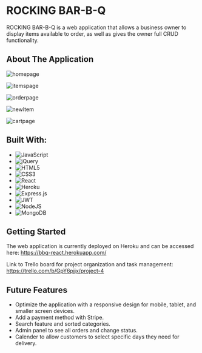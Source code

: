 # ROCKING BAR-B-Q 

ROCKING BAR-B-Q is a web application that allows a business owner to display items available to order, as well as gives the owner full CRUD functionality.

## About The Application

![homepage](https://user-images.githubusercontent.com/111029621/232495671-7ed8fa63-f3b6-4be8-97bd-1c1272f9d989.png)

![itemspage](https://user-images.githubusercontent.com/111029621/232495919-17276a49-2efc-4a84-8ddd-bfb03b2b2935.png)

![orderpage](https://user-images.githubusercontent.com/111029621/232496270-5b5564d4-256f-4e02-ac9f-31138bf9e3fe.png)

![newItem](https://user-images.githubusercontent.com/111029621/232496465-eec1a426-026a-4840-a6fe-8d7fbb1ac10b.png)

![cartpage](https://user-images.githubusercontent.com/111029621/232496919-1ca6c204-9169-427c-9ff2-5139720e81b2.png)


## Built With:


* ![JavaScript](https://img.shields.io/badge/javascript-%23323330.svg?style=for-the-badge&logo=javascript&logoColor=%23F7DF1E)
* ![jQuery](https://img.shields.io/badge/jquery-%230769AD.svg?style=for-the-badge&logo=jquery&logoColor=white)
* ![HTML5](https://img.shields.io/badge/html5-%23E34F26.svg?style=for-the-badge&logo=html5&logoColor=white)
* ![CSS3](https://img.shields.io/badge/css3-%231572B6.svg?style=for-the-badge&logo=css3&logoColor=white)
* ![React](https://img.shields.io/badge/react-%2320232a.svg?style=for-the-badge&logo=react&logoColor=%2361DAFB)
* ![Heroku](https://img.shields.io/badge/heroku-%23430098.svg?style=for-the-badge&logo=heroku&logoColor=white)
* ![Express.js](https://img.shields.io/badge/express.js-%23404d59.svg?style=for-the-badge&logo=express&logoColor=%2361DAFB)
* ![JWT](https://img.shields.io/badge/JWT-black?style=for-the-badge&logo=JSON%20web%20tokens)
* ![NodeJS](https://img.shields.io/badge/node.js-6DA55F?style=for-the-badge&logo=node.js&logoColor=white)
* ![MongoDB](https://img.shields.io/badge/MongoDB-%234ea94b.svg?style=for-the-badge&logo=mongodb&logoColor=white)


## Getting Started

The web application is currently deployed on Heroku and can be accessed here: https://bbq-react.herokuapp.com/

Link to Trello board for project organization and task management: https://trello.com/b/GpY6pjjx/project-4


## Future Features

* Optimize the application with a responsive design for mobile, tablet, and smaller screen devices.
* Add a payment method with Stripe.
* Search feature and sorted categories.
* Admin panel to see all orders and change status.
* Calender to allow customers to select specific days they need for delivery.
